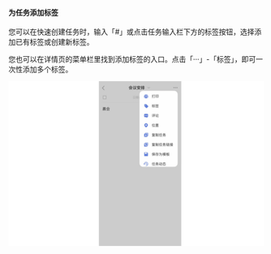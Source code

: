 #### 为任务添加标签

您可以在快速创建任务时，输入「#」或点击任务输入栏下方的标签按钮，选择添加已有标签或创建新标签。

您也可以在详情页的菜单栏里找到添加标签的入口。点击「···」-「标签」，即可一次性添加多个标签。

![](../../images/ios/2.png)


